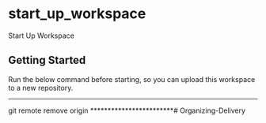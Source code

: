 # start_up_workspace

Start Up Workspace

## Getting Started

Run the below command before starting, so you can upload this workspace to a new repository.

************************
git remote remove origin
************************#   O r g a n i z i n g - D e l i v e r y  
 